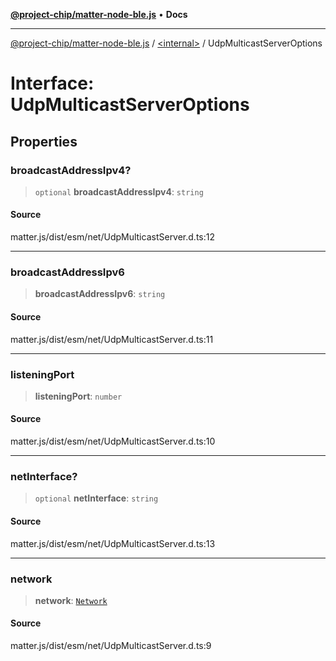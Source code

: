 [**@project-chip/matter-node-ble.js**](../../README.md) • **Docs**

***

[@project-chip/matter-node-ble.js](../../globals.md) / [\<internal\>](../README.md) / UdpMulticastServerOptions

# Interface: UdpMulticastServerOptions

## Properties

### broadcastAddressIpv4?

> `optional` **broadcastAddressIpv4**: `string`

#### Source

matter.js/dist/esm/net/UdpMulticastServer.d.ts:12

***

### broadcastAddressIpv6

> **broadcastAddressIpv6**: `string`

#### Source

matter.js/dist/esm/net/UdpMulticastServer.d.ts:11

***

### listeningPort

> **listeningPort**: `number`

#### Source

matter.js/dist/esm/net/UdpMulticastServer.d.ts:10

***

### netInterface?

> `optional` **netInterface**: `string`

#### Source

matter.js/dist/esm/net/UdpMulticastServer.d.ts:13

***

### network

> **network**: [`Network`](../classes/Network.md)

#### Source

matter.js/dist/esm/net/UdpMulticastServer.d.ts:9
